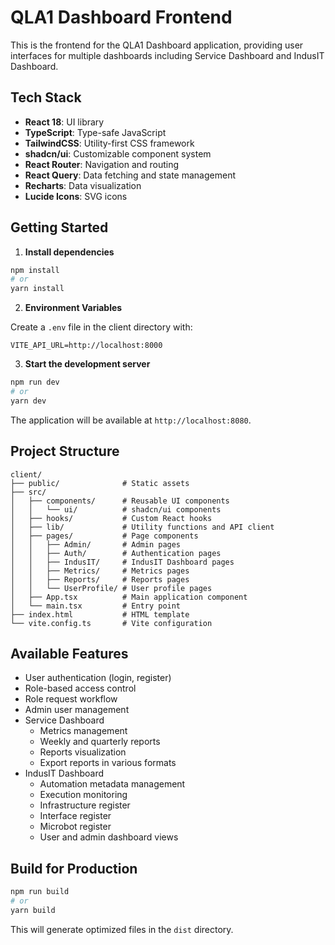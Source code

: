 
# QLA1 Dashboard Frontend

This is the frontend for the QLA1 Dashboard application, providing user interfaces for multiple dashboards including Service Dashboard and IndusIT Dashboard.

## Tech Stack

- **React 18**: UI library
- **TypeScript**: Type-safe JavaScript
- **TailwindCSS**: Utility-first CSS framework
- **shadcn/ui**: Customizable component system
- **React Router**: Navigation and routing
- **React Query**: Data fetching and state management
- **Recharts**: Data visualization
- **Lucide Icons**: SVG icons

## Getting Started

1. **Install dependencies**

```bash
npm install
# or
yarn install
```

2. **Environment Variables**

Create a `.env` file in the client directory with:

```
VITE_API_URL=http://localhost:8000
```

3. **Start the development server**

```bash
npm run dev
# or
yarn dev
```

The application will be available at `http://localhost:8080`.

## Project Structure

```
client/
├── public/              # Static assets
├── src/
│   ├── components/      # Reusable UI components
│   │   └── ui/          # shadcn/ui components
│   ├── hooks/           # Custom React hooks
│   ├── lib/             # Utility functions and API client
│   ├── pages/           # Page components
│   │   ├── Admin/       # Admin pages
│   │   ├── Auth/        # Authentication pages
│   │   ├── IndusIT/     # IndusIT Dashboard pages
│   │   ├── Metrics/     # Metrics pages
│   │   ├── Reports/     # Reports pages
│   │   └── UserProfile/ # User profile pages
│   ├── App.tsx          # Main application component
│   └── main.tsx         # Entry point
├── index.html           # HTML template
└── vite.config.ts       # Vite configuration
```

## Available Features

- User authentication (login, register)
- Role-based access control
- Role request workflow
- Admin user management
- Service Dashboard
  - Metrics management
  - Weekly and quarterly reports
  - Reports visualization
  - Export reports in various formats
- IndusIT Dashboard
  - Automation metadata management
  - Execution monitoring
  - Infrastructure register
  - Interface register
  - Microbot register
  - User and admin dashboard views

## Build for Production

```bash
npm run build
# or
yarn build
```

This will generate optimized files in the `dist` directory.
